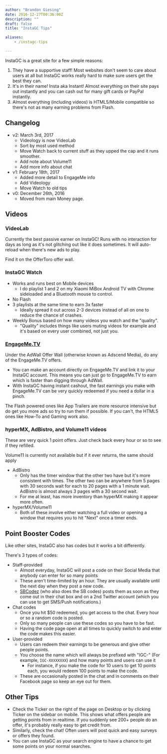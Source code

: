```yaml
---
author: "Brandon Giesing"
date: 2016-12-27T00:36:00Z
description: ""
draft: false
title: "InstaGC Tips"

aliases:
    - /instagc-tips

---
```


InstaGC is a great site for a few simple reasons:

1. They have a supportive staff! Most websites don't seem to care about users at
   all but InstaGC works really hard to make sure users get the best they can.
2. It's in their name! Insta aka Instant! Almost everything on their site pays
   out instantly and you can cash out for many gift cards or PayPal instantly.
3. Almost everything (including videos) is HTML5/Mobile compatible so there's
   not as many earning problems from Flash.

## Changelog

- v2: March 3rd, 2017
  - Videology is now VideoLab
  - Sort by most used method
  - Move Watch back to current stuff as they upped the cap and it runs smoother.
  - Add note about Volume11
  - Add more info about chat
- v1: February 18th, 2017
  - Added more detail to EngageMe info
  - Add Videology
  - Move Watch to old tips
- v0: December 26th, 2016
  - Moved from main Money page.

## Videos

### VideoLab

Currently the best passive earner on InstaGC! Runs with no interaction for days
as long as it's not glitching out like it does sometimes. It will auto-reload
when there's new ads to play.

Find it on the OfferToro offer wall.

### InstaGC Watch

- Works and runs best on Mobile devices
  - I do playlist 1 and 2 on my Xiaomi MiBox Android TV with Chrome sideloaded
    and a Bluetooth mouse to control.
- No Flash
- 3 playlists at the same time to earn 3x faster
  - Ideally spread it out across 2-3 devices instead of all on one to reduce the
    chance of crashes.
- Weekly Bonus based on how many videos you watch and the "quality".
  - "Quality" includes things like users muting videos for example and it's
    based on every user combined, not just you.

### [EngageMe.TV](http://EngageMe.TV)

Under the AdWall Offer Wall (otherwise known as Adscend Media), do any of the
EngageMe.TV offers.

- You can make an account directly on EngageMe.TV and link it to your InstaGC
  account. This means you can just go to EngageMe.TV to earn which is faster
  than digging through AdWall.
- With InstaGC having instant cashout, the fast earnings you make with
  EngageMe.TV can be very quickly redeemed if you need a dollar in a pinch.

The Flash powered ones like App Trailers are more resource intensive but do get
you more ads so try to run them if possible. If you can't, the HTML5 ones like
How-To and Gaming work also.

### hyperMX, AdBistro, and Volume11 videos

These are very quick 1 point offers. Just check back every hour or so to see if
they refilled.

Volume11 is currently not available but if it ever returns, the same should
apply

- AdBistro
  - Only has the timer window that the other two have but it's more consistent
    with times. The other two can be anywhere from 5 pages with 30 seconds wait
    for each to 20 pages with a 1 minute wait. AdBistro is almost always 3 pages
    with a 30 second wait.
  - For me at least, has more inventory than hyperMX making it appear more
    often.
- hyperMX/Volume11
  - Both of these involve either watching a full video or opening a window that
    requires you to hit "Next" once a timer ends.

## Point Booster Codes

Like other sites, InstaGC also has codes but it works a bit differently.

There's 3 types of codes:

- Staff-provided
  - Almost everyday, InstaGC will post a code on their Social Media that anybody
    can enter for so many points
  - These aren't time-limited by an hour. They are usually available until the
    next day when they post a new code.
  - [SBCodez](http://sbcodez.com) (who also does the SB codes) posts them as
    soon as they come out in their chat box and on a 2nd Twitter account (which
    you can use to get SMS/Push notifications.)
- Chat codes
  - Once you hit $50 redeemed, you get access to the chat. Every hour or so a
    random code is posted.
  - Only so many people can use these codes so you have to be fast.
  - Having the code page open at all times to quickly switch to and enter the
    code makes this easier.
- User-provided
  - Users can redeem their earnings to be generous and give other people points.
  - You choose the name which will always be prefixed with "IGC-" (For example,
    `IGC-XXXXXXXX`) and how many points and users can use it
    - For instance, if you make the code for 10 users to get 10 points each, you
      would redeem 100 points to make the code.
  - These are occasionally posted in the chat and in comments on their Facebook
    page so keep an eye out for them.

## Other Tips

- Check the Ticker on the right of the page on Desktop or by clicking Ticker on
  the sidebar on mobile. This shows what offers people are getting points from
  in realtime. If you suddenly see 200+ people do an offer, it's probably really
  easy to get credit from.
- Similarly, check the chat! Often users will post quick and easy surveys or
  offers they found.
- You can use InstaGC as your search engine to have a chance to get some points
  on your normal searches.
